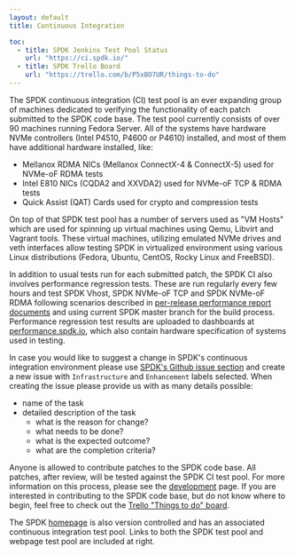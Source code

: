 ```yaml
---
layout: default
title: Continuous Integration

toc:
  - title: SPDK Jenkins Test Pool Status
    url: "https://ci.spdk.io/"
  - title: SPDK Trello Board
    url: "https://trello.com/b/P5xBO7UR/things-to-do"
---
```


The SPDK continuous integration (CI) test pool is an ever expanding group of machines dedicated to verifying the functionality of each patch submitted to the SPDK code base. The test pool currently consists of over 90 machines running Fedora Server. All of the systems have hardware NVMe controllers (Intel P4510, P4600 or P4610) installed, and most of them have additional hardware installed, like:

* Mellanox RDMA NICs (Mellanox ConnectX-4 & ConnectX-5) used for NVMe-oF RDMA tests
* Intel E810 NICs (CQDA2 and XXVDA2) used for NVMe-oF TCP & RDMA tests
* Quick Assist (QAT) Cards used for crypto and compression tests

On top of that SPDK test pool has a number of servers used as "VM Hosts" which are used for spinning up virtual machines using Qemu, Libvirt and Vagrant tools. These virtual machines, utilizing emulated NVMe drives and veth interfaces allow testing SPDK in virtualized environment using various Linux distributions (Fedora, Ubuntu, CentOS, Rocky Linux and FreeBSD).

In addition to usual tests run for each submitted patch, the SPDK CI also involves performance regression tests. These are run regularly every few hours and test SPDK Vhost, SPDK NVMe-oF TCP and SPDK NVMe-oF RDMA following scenarios described in [per-release performance report documents](https://spdk.io/doc/performance_reports.html) and using current SPDK master branch for the build process. Performance regression test results are uploaded to dashboards at [performance.spdk.io](https://performance.spdk.io/), which also contain hardware specification of systems used in testing.

In case you would like to suggest a change in SPDK's continuous integration environment please use [SPDK's Github issue section](https://github.com/spdk/spdk/issues) and create a new issue with `Infrastructure` and `Enhancement` labels selected. When creating the issue please provide us with as many details possible:

* name of the task
* detailed description of the task
  * what is the reason for change?
  * what needs to be done?
  * what is the expected outcome?
  * what are the completion criteria?

Anyone is allowed to contribute patches to the SPDK code base. All patches, after review, will be tested against the SPDK CI test pool. For more information on this process, please see the [development](http://www.spdk.io/development/) page. If you are interested in contributing to the SPDK code base, but do not know where to begin, feel free to check out the [Trello "Things to do" board](https://trello.com/b/P5xBO7UR/things-to-do).

The SPDK [homepage](http://www.spdk.io/) is also version controlled and has an associated continuous integration test pool. Links to both the SPDK test pool and webpage test pool are included at right.